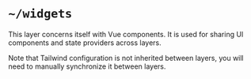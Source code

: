 # `~/widgets`

This layer concerns itself with Vue components. It is used for sharing UI components and state providers across layers.

Note that Tailwind configuration is not inherited between layers, you will need to manually synchronize it between layers.
